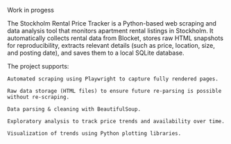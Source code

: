 Work in progess

The Stockholm Rental Price Tracker is a Python-based web scraping and data analysis tool that monitors apartment rental listings in Stockholm.
It automatically collects rental data from Blocket, stores raw HTML snapshots for reproducibility, extracts relevant details (such as price, location, size, and posting date), and saves them to a local SQLite database.

The project supports:

    Automated scraping using Playwright to capture fully rendered pages.

    Raw data storage (HTML files) to ensure future re-parsing is possible without re-scraping.

    Data parsing & cleaning with BeautifulSoup.

    Exploratory analysis to track price trends and availability over time.

    Visualization of trends using Python plotting libraries.
